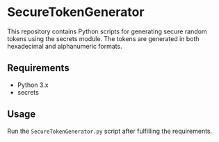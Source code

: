 # SecureTokenGenerator

This repository contains Python scripts for generating secure random tokens using the secrets module. The tokens are generated in both hexadecimal and alphanumeric formats.

## Requirements

- Python 3.x
- secrets

## Usage

Run the `SecureTokenGenerator.py` script after fulfilling the requirements.
